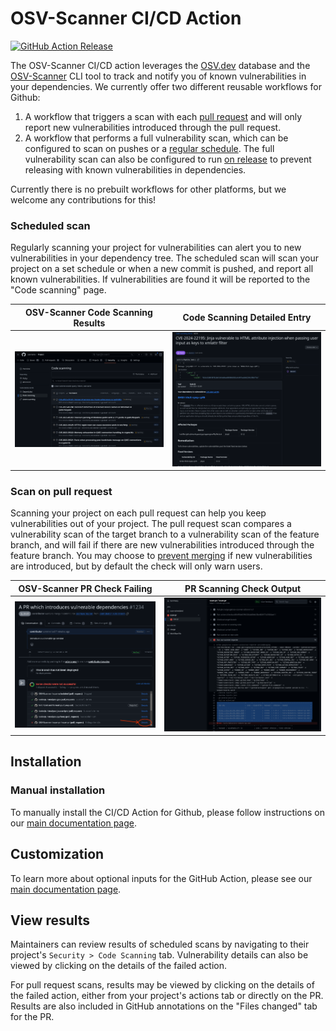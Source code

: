 # OSV-Scanner CI/CD Action

[![GitHub Action Release](https://img.shields.io/github/v/release/google/osv-scanner)](https://github.com/google/osv-scanner-action/)
<!-- Uses the osv-scanner release version -->

The OSV-Scanner CI/CD action leverages the [OSV.dev](https://osv.dev/) database and the [OSV-Scanner](https://google.github.io/osv-scanner/) CLI tool to track and notify you of known vulnerabilities in your dependencies. We currently offer two different reusable workflows for Github:

1. A workflow that triggers a scan with each [pull request](./github-action.md#scan-on-pull-request) and will only report new vulnerabilities introduced through the pull request.
2. A workflow that performs a full vulnerability scan, which can be configured to scan on pushes or a [regular schedule](./github-action.md#scheduled-scans). The full vulnerability scan can also be configured to run [on release](./github-action.md#scan-on-release) to prevent releasing with known vulnerabilities in dependencies.

Currently there is no prebuilt workflows for other platforms, but we welcome any contributions for this!

### Scheduled scan
Regularly scanning your project for vulnerabilities can alert you to new vulnerabilities in your dependency tree. The scheduled scan will scan your project on a set schedule or when a new commit is pushed, and report all known vulnerabilities. If vulnerabilities are found it will be reported to the "Code scanning" page.

|                          OSV-Scanner Code Scanning Results                           |                                 Code Scanning Detailed Entry                                  |
| :------------------------------------------------------------------------------: | :-------------------------------------------------------------------------------------------: |
| ![Image of results in code scanning tab](images/github-action-code-scanning.png) | ![Image of details of specific in code scanning entry](images/github-action-code-details.png) |

### Scan on pull request
Scanning your project on each pull request can help you keep vulnerabilities out of your project. The pull request scan compares a vulnerability scan of the target branch to a vulnerability scan of the feature branch, and will fail if there are new vulnerabilities introduced through the feature branch. You may choose to [prevent merging](https://docs.github.com/en/repositories/configuring-branches-and-merges-in-your-repository/managing-protected-branches/about-protected-branches#require-status-checks-before-merging) if new vulnerabilities are introduced, but by default the check will only warn users.

|                                                 OSV-Scanner PR Check Failing                                                  |                         PR Scanning Check Output                          |
| :---------------------------------------------------------------------------------------------------------------------------: | :-----------------------------------------------------------------------: |
| ![Screenshot of PR introducing a vulnerable dependency, and osv-scanner blocking check](images/github-action-PR-scanning.png) | ![Screenshot of osv-scanner output](images/github-action-scan-output.png) |

## Installation

<!-- The OSV-Scanner GitHub Action can be [automatically](#automatic-installation) or [manually](#manual-installation) installed.  -->

<!-- ### Automatic installation

1) From your GitHub project's main page, click “Actions” tab in the navigation bar.

![Select the actions tab on the repository navigation bar.](./images/actions-tab.png)

2) Scroll to the "Security actions" section and click on "View all". This will take you to a url in the form `https://www.github.com/{username}/{repository}/actions/new?category=security` 

![Image indicates the location of the security actions section and the "view all" link.](./images/security-actions.png)

3) Search for "OSV-Scanner". 

![Image shows the GitHub Actions search bar.](./images/osv-scanner-search.png)

4) Choose the "OSV-Scanner" from the list of workflows, and then click “Configure”.

TODO: Insert image

5) Commit the changes.

TODO: Insert image

6) Configure the workflow

The automatically installed GitHub Action includes functionality for both a [scheduled scan](#scheduled-scan) and a [scan on pull request](#scan-on-pull-request). 

If you only want a scheduled scan, you can comment out the "scan-pr" job and only run the action on "schedule" and on "push". 

If you only want to run a scan on pull request, you can comment out the "scan-scheduled" job and only run the action on "pull request" and "merge group". 

If you want both, you can leave the action as is. If you want these functionalities to be seperate for tracking purposes, we recommend following the [manual installation instructions](#manual-installation).  -->

### Manual installation

To manually install the CI/CD Action for Github, please follow instructions on our [main documentation page](https://google.github.io/osv-scanner/github-action/).

## Customization

To learn more about optional inputs for the GitHub Action, please see our [main documentation page](https://google.github.io/osv-scanner/github-action/#customization).

## View results

Maintainers can review results of scheduled scans by navigating to their project's `Security > Code Scanning` tab. Vulnerability details can also be viewed by clicking on the details of the failed action.

For pull request scans, results may be viewed by clicking on the details of the failed action, either from your project's actions tab or directly on the PR. Results are also included in GitHub annotations on the "Files changed" tab for the PR.
